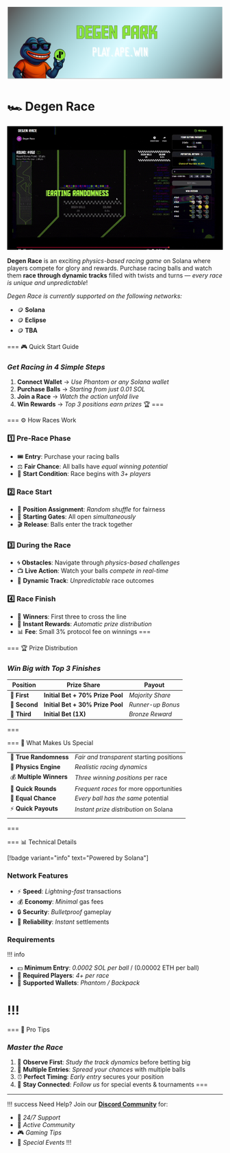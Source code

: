 ![](/dptwitter.png)

# 🏎️ Degen Race

![Degen Spin Animation](/race.gif)


**Degen Race** is an exciting *physics-based racing game* on Solana where players compete for glory and rewards. Purchase racing balls and watch them **race through dynamic tracks** filled with twists and turns — *every race is unique and unpredictable*!


*Degen Race is currently supported on the following networks:*
- 🪙 **Solana**
- 🪙 **Eclipse**
- 🪙 **TBA**

=== 🎮 Quick Start Guide
### _Get Racing in 4 Simple Steps_

1. **Connect Wallet** → *Use Phantom or any Solana wallet*
2. **Purchase Balls** → *Starting from just 0.01 SOL*
3. **Join a Race** → *Watch the action unfold live*
4. **Win Rewards** → *Top 3 positions earn prizes* 🏆
===

=== ⚙️ How Races Work

### 1️⃣ **Pre-Race Phase**
- 🎟️ **Entry**: Purchase your racing balls
- ⚖️ **Fair Chance**: All balls have *equal winning potential*
- 🎯 **Start Condition**: Race begins with *3+ players*

### 2️⃣ **Race Start**
- 🔀 **Position Assignment**: *Random shuffle* for fairness
- 🚦 **Starting Gates**: All open *simultaneously*
- 🎬 **Release**: Balls enter the track together

### 3️⃣ **During the Race**
- 🌀 **Obstacles**: Navigate through *physics-based challenges*
- 📺 **Live Action**: Watch your balls *compete in real-time*
- 🎲 **Dynamic Track**: *Unpredictable* race outcomes

### 4️⃣ **Race Finish**
- 🏁 **Winners**: First three to cross the line
- 💸 **Instant Rewards**: *Automatic prize distribution*
- 📊 **Fee**: Small 3% protocol fee on winnings
===

=== 🏆 Prize Distribution
### *Win Big with Top 3 Finishes*

| Position | Prize Share | Payout |
|----------|-------------|---------|
| 🥇 **First** | **Initial Bet + 70% Prize Pool** | *Majority Share* |
| 🥈 **Second** | **Initial Bet + 30% Prize Pool** | *Runner-up Bonus* |
| 🥉 **Third** | **Initial Bet (1X)** | *Bronze Reward* |
===

=== 🔑 What Makes Us Special

||| 
|---|---|
| 🎲 **True Randomness** | *Fair and transparent* starting positions |
| 🏃 **Physics Engine** | *Realistic racing dynamics* |
| 💰 **Multiple Winners** | *Three winning positions* per race |
| 🔄 **Quick Rounds** | *Frequent races* for more opportunities |
| 💎 **Equal Chance** | *Every ball has the same* potential |
| ⚡ **Quick Payouts** | *Instant prize distribution* on Solana |
|||
===

=== 📊 Technical Details

[!badge variant="info" text="Powered by Solana"]

### Network Features
- ⚡ **Speed**: *Lightning-fast* transactions
- 💰 **Economy**: *Minimal* gas fees
- 🔒 **Security**: *Bulletproof* gameplay
- 🎯 **Reliability**: *Instant* settlements

### Requirements
!!! info
- 💵 **Minimum Entry**: *0.0002 SOL per ball* / (0.00002 ETH per ball)
- 👥 **Required Players**: *4+ per race*
- 🔌 **Supported Wallets**: *Phantom / Backpack* 

!!!
===

=== 🎯 Pro Tips
### *Master the Race*

1. 👀 **Observe First**: *Study the track dynamics* before betting big
2. 🎱 **Multiple Entries**: *Spread your chances* with multiple balls
3. ⏰ **Perfect Timing**: *Early entry* secures your position
4. 📱 **Stay Connected**: *Follow us* for special events & tournaments
===

---

!!! success Need Help?
Join our [**Discord Community**](https://discord.gg/degenpark) for:
- 💬 *24/7 Support*
- 🤝 *Active Community*
- 🎮 *Gaming Tips*
- 🎁 *Special Events*
!!!
